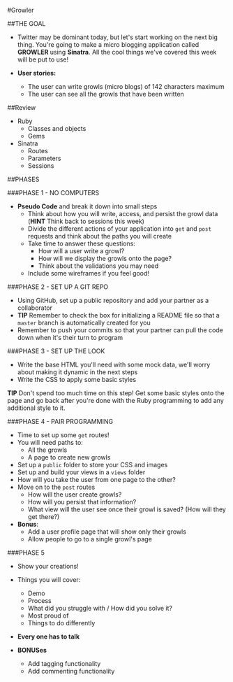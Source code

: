 #Growler

##THE GOAL
- Twitter may be dominant today, but let's start working on the next big thing. You're going to make a micro blogging application called **GROWLER** using **Sinatra**. All the cool things we've covered this week will be put to use!

- **User stories:**
  - The user can write growls (micro blogs) of 142 characters maximum
  - The user can see all the growls that have been written 

##Review

- Ruby
  - Classes and objects
  - Gems
- Sinatra
  - Routes
  - Parameters
  - Sessions

##PHASES

###PHASE 1 - NO COMPUTERS
- **Pseudo Code** and break it down into small steps
  - Think about how you will write, access, and persist the growl data (**HINT** Think back to sessions this week)
  - Divide the different actions of your application into `get` and `post` requests and think about the paths you will create
  - Take time to answer these questions:
    - How will a user write a growl?
    - How will we display the growls onto the page?
    - Think about the validations you may need
  - Include some wireframes if you feel good!

###PHASE 2 - SET UP A GIT REPO
- Using GitHub, set up a public repository and add your partner as a collaborator 
- **TIP** Remember to check the box for initializing a README file so that a ```master``` branch is automatically created for you
- Remember to push your commits so that your partner can pull the code down when it's their turn to program

###PHASE 3 - SET UP THE LOOK
- Write the base HTML you'll need with some mock data, we'll worry about making it dynamic in the next steps
- Write the CSS to apply some basic styles

**TIP** Don't spend too much time on this step! Get some basic styles onto the page and go back after you're done with the Ruby programming to add any additional style to it.

###PHASE 4 - PAIR PROGRAMMING
- Time to set up some `get` routes!
- You will need paths to: 
  - All the growls
  - A page to create new growls
- Set up a `public` folder to store your CSS and images
- Set up and build your views in a `views` folder
- How will you take the user from one page to the other?
- Move on to the `post` routes
  - How will the user create growls?
  - How will you persist that information?
  - What view will the user see once their growl is saved? (How will they get there?)
- **Bonus**:
  - Add a user profile page that will show only their growls
  - Allow people to go to a single growl's page
  
###PHASE 5
- Show your creations!
- Things you will cover:
  - Demo
  - Process
  - What did you struggle with / How did you solve it?
  - Most proud of
  - Things to do differently
- **Every one has to talk**


- **BONUSes**
  - Add tagging functionality 
  - Add commenting functionality
